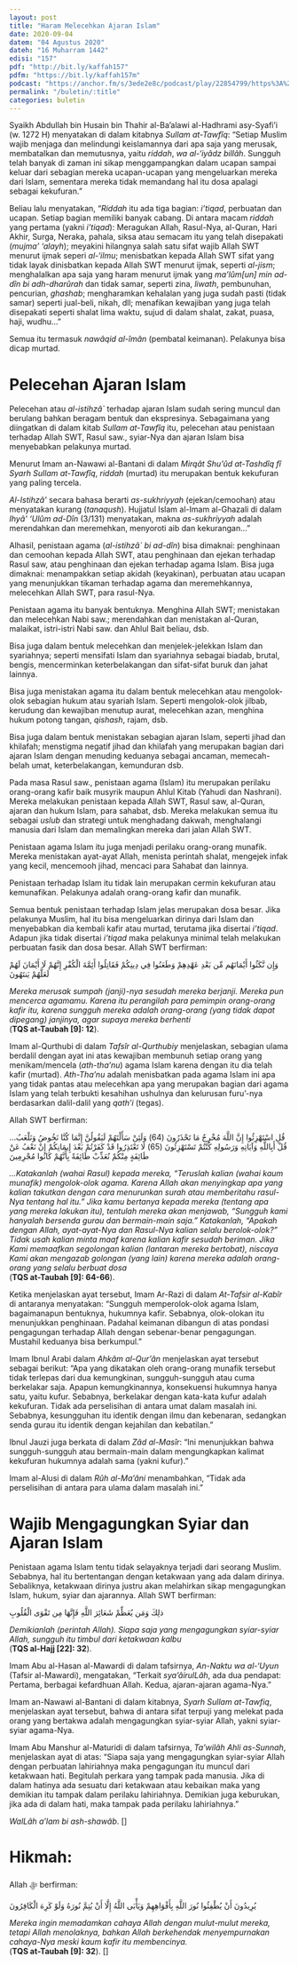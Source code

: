 ```yaml
---
layout: post
title: "Haram Melecehkan Ajaran Islam"
date: 2020-09-04
datem: "04 Agustus 2020"
dateh: "16 Muharram 1442"
edisi: "157"
pdf: "http://bit.ly/kaffah157"
pdfm: "https://bit.ly/kaffah157m"
podcast: "https://anchor.fm/s/3ede2e8c/podcast/play/22854799/https%3A%2F%2Fd3ctxlq1ktw2nl.cloudfront.net%2Fstaging%2F2020-10-20%2Ff370bdc2-4262-ddca-ac5b-0137eaa961cb.mp3"
permalink: "/buletin/:title"
categories: buletin
---
```


Syaikh Abdullah bin Husain bin Thahir al-Ba’alawi al-Hadhrami asy-Syafi’i (w. 1272 H) menyatakan di dalam kitabnya *Sullam at-Tawfîq*: “Setiap Muslim wajib menjaga dan melindungi keislamannya dari apa saja yang merusak, membatalkan dan memutusnya, yaitu *riddah*, *wa al-‘iyâdz billâh*. Sungguh telah banyak di zaman ini sikap menggampangkan dalam ucapan sampai keluar dari sebagian mereka ucapan-ucapan yang mengeluarkan mereka dari Islam, sementara mereka tidak memandang hal itu dosa apalagi sebagai kekufuran.”

Beliau lalu menyatakan, “*Riddah* itu ada tiga bagian: *i’tiqad*, perbuatan dan ucapan. Setiap bagian memiliki banyak cabang. Di antara macam *riddah* yang pertama (yakni *i’tiqad*): Meragukan Allah, Rasul-Nya, al-Quran, Hari Akhir, Surga, Neraka, pahala, siksa atau semacam itu yang telah disepakati (*mujma’ ‘alayh*); meyakini hilangnya salah satu sifat wajib Allah SWT menurut ijmak seperi *al-‘ilmu*; menisbatkan kepada Allah SWT sifat yang tidak layak dinisbatkan kepada Allah SWT menurut ijmak, seperti *al-jism*; menghalalkan apa saja yang haram menurut ijmak yang *ma’lûm[un] min ad-dîn bi adh-dharûrah* dan tidak samar, seperti zina, *liwath*, pembunuhan, pencurian, *ghashab*; mengharamkan kehalalan yang juga sudah pasti (tidak samar) seperti jual-beli, nikah, dll; menafikan kewajiban yang juga telah disepakati seperti shalat lima waktu, sujud di dalam shalat, zakat, puasa, haji, wudhu…”

Semua itu termasuk *nawâqid al-îmân* (pembatal keimanan). Pelakunya bisa dicap murtad.

# Pelecehan Ajaran Islam

Pelecehan atau *al-istihzâ`* terhadap ajaran Islam sudah sering muncul dan berulang bahkan beragam bentuk dan ekspresinya. Sebagaimana yang diingatkan di dalam kitab *Sullam at-Tawfîq* itu, pelecehan atau penistaan terhadap Allah SWT, Rasul saw., syiar-Nya dan ajaran Islam bisa menyebabkan pelakunya murtad.

Menurut Imam an-Nawawi al-Bantani di dalam *Mirqât Shu’ûd at-Tashdîq fî Syarh Sullam at-Tawfîq*, *riddah* (murtad) itu merupakan bentuk kekufuran yang paling tercela.

*Al-Istihzâ'* secara bahasa berarti *as-sukhriyyah* (ejekan/cemoohan) atau menyatakan kurang (*tanaqush*). Hujjatul Islam al-Imam al-Ghazali di dalam *Ihyâ' ‘Ulûm ad-Dîn* (3/131) menyatakan, makna *as-sukhriyyah* adalah merendahkan dan meremehkan, menyoroti aib dan kekurangan…”

Alhasil, penistaan agama (*al-istihzâ` bi ad-dîn*) bisa dimaknai: penghinaan dan cemoohan kepada Allah SWT, atau penghinaan dan ejekan terhadap Rasul saw, atau penghinaan dan ejekan terhadap agama Islam. Bisa juga dimaknai: menampakkan setiap akidah (keyakinan), perbuatan atau ucapan yang menunjukkan tikaman terhadap agama dan meremehkannya, melecehkan Allah SWT, para rasul-Nya.

Penistaan agama itu banyak bentuknya. Menghina Allah SWT; menistakan dan melecehkan Nabi saw.; merendahkan dan menistakan al-Quran, malaikat, istri-istri Nabi saw. dan Ahlul Bait beliau, dsb.

Bisa juga dalam bentuk melecehkan dan menjelek-jelekkan Islam dan syariahnya; seperti mensifati Islam dan syariahnya sebagai biadab, brutal, bengis, mencerminkan keterbelakangan dan sifat-sifat buruk dan jahat lainnya.

Bisa juga menistakan agama itu dalam bentuk melecehkan atau mengolok-olok sebagian hukum atau syariah Islam. Seperti mengolok-olok jilbab, kerudung dan kewajiban menutup aurat, melecehkan azan, menghina hukum potong tangan, *qishash*, rajam, dsb.

Bisa juga dalam bentuk menistakan sebagian ajaran Islam, seperti jihad dan khilafah; menstigma negatif jihad dan khilafah yang merupakan bagian dari ajaran Islam dengan menuding keduanya sebagai ancaman, memecah-belah umat, keterbelakangan, kemunduran dsb.

Pada masa Rasul saw., penistaan agama (Islam) itu merupakan perilaku orang-orang kafir baik musyrik maupun Ahlul Kitab (Yahudi dan Nashrani). Mereka melakukan penistaan kepada Allah SWT, Rasul saw, al-Quran, ajaran dan hukum Islam, para sahabat, dsb. Mereka melakukan semua itu sebagai *uslub* dan strategi untuk menghadang dakwah, menghalangi manusia dari Islam dan memalingkan mereka dari jalan Allah SWT.

Penistaan agama Islam itu juga menjadi perilaku orang-orang munafik. Mereka menistakan ayat-ayat Allah, menista perintah shalat, mengejek infak yang kecil, mencemooh jihad, mencaci para Sahabat dan lainnya.

Penistaan terhadap Islam itu tidak lain merupakan cermin kekufuran atau kemunafikan. Pelakunya adalah orang-orang kafir dan munafik.

Semua bentuk penistaan terhadap Islam jelas merupakan dosa besar. Jika pelakunya Muslim, hal itu bisa mengeluarkan dirinya dari Islam dan menyebabkan dia kembali kafir atau murtad, terutama jika disertai *i’tiqad*. Adapun jika tidak disertai *i’tiqad* maka pelakunya minimal telah melakukan perbuatan fasik dan dosa besar. Allah SWT berfirman:

<p class="text-right-arabic">
وَإِن نَّكَثُوا أَيْمَانَهُم مِّن بَعْدِ عَهْدِهِمْ وَطَعَنُوا فِي دِينِكُمْ فَقَاتِلُوا أَئِمَّةَ الْكُفْرِ إِنَّهُمْ لَا أَيْمَانَ لَهُمْ لَعَلَّهُمْ يَنتَهُونَ
</p>

<p class="text-right-arti">
<i>Mereka merusak sumpah (janji)-nya sesudah mereka berjanji. Mereka pun mencerca agamamu. Karena itu perangilah para pemimpin orang-orang kafir itu, karena sungguh mereka adalah orang-orang (yang tidak dapat dipegang) janjinya, agar supaya mereka berhenti</i><br>
(<b>TQS at-Taubah [9]: 12</b>).
</p>

Imam al-Qurthubi di dalam *Tafsîr al-Qurthubiy* menjelaskan, sebagian ulama berdalil dengan ayat ini atas kewajiban membunuh setiap orang yang menikam/mencela (*ath-tha’nu*) agama Islam karena dengan itu dia telah kafir (murtad). *Ath-Tha’nu* adalah menisbatkan pada agama Islam ini apa yang tidak pantas atau melecehkan apa yang merupakan bagian dari agama Islam yang telah terbukti kesahihan ushulnya dan kelurusan furu’-nya berdasarkan dalil-dalil yang *qath’i* (tegas).

Allah SWT berfirman:

<p class="text-right-arabic">
…قُلِ اسْتَهْزِئُوا إِنَّ اللَّهَ مُخْرِجٌ مَا تَحْذَرُونَ (64) وَلَئِنْ سَأَلْتَهُمْ لَيَقُولُنَّ إِنَّمَا كُنَّا نَخُوضُ وَنَلْعَبُ قُلْ أَبِاللَّهِ وَآيَاتِهِ وَرَسُولِهِ كُنْتُمْ تَسْتَهْزِئُونَ (65) لَا تَعْتَذِرُوا قَدْ كَفَرْتُمْ بَعْدَ إِيمَانِكُمْ إِنْ نَعْفُ عَنْ طَائِفَةٍ مِنْكُمْ نُعَذِّبْ طَائِفَةً بِأَنَّهُمْ كَانُوا مُجْرِمِينَ
</p>

<p class="text-right-arti">
<i>…Katakanlah (wahai Rasul) kepada mereka, “Teruslah kalian (wahai kaum munafik) mengolok-olok agama. Karena Allah akan menyingkap apa yang kalian takutkan dengan cara menurunkan surah atau memberitahu rasul-Nya tentang hal itu.” Jika kamu bertanya kepada mereka (tentang apa yang mereka lakukan itu), tentulah mereka akan menjawab, “Sungguh kami hanyalah bersenda gurau dan bermain-main saja.” Katakanlah, “Apakah dengan Allah, ayat-ayat-Nya dan Rasul-Nya kalian selalu berolok-olok?” Tidak usah kalian minta maaf karena kalian kafir sesudah beriman. Jika Kami memaafkan segolongan kalian (lantaran mereka bertobat), niscaya Kami akan mengazab golongan (yang lain) karena mereka adalah orang-orang yang selalu berbuat dosa</i><br>
(<b>TQS at-Taubah [9]: 64-66</b>).
</p>

Ketika menjelaskan ayat tersebut, Imam Ar-Razi di dalam *At-Tafsir al-Kabîr* di antaranya menyatakan: “Sungguh memperolok-olok agama Islam, bagaimanapun bentuknya, hukumnya kafir. Sebabnya, olok-olokan itu menunjukkan penghinaan. Padahal keimanan dibangun di atas pondasi pengagungan terhadap Allah dengan sebenar-benar pengagungan. Mustahil keduanya bisa berkumpul.”

Imam Ibnul Arabi dalam *Ahkâm al-Qur’ân* menjelaskan ayat tersebut sebagai berikut: “Apa yang dikatakan oleh orang-orang munafik tersebut tidak terlepas dari dua kemungkinan, sungguh-sungguh atau cuma berkelakar saja. Apapun kemungkinannya, konsekuensi hukumnya hanya satu, yaitu kufur. Sebabnya, berkelakar dengan kata-kata kufur adalah kekufuran. Tidak ada perselisihan di antara umat dalam masalah ini. Sebabnya,  kesungguhan itu identik dengan ilmu dan kebenaran, sedangkan senda gurau itu identik dengan kejahilan dan kebatilan.”

Ibnul Jauzi juga berkata di dalam *Zâd al-Masîr*: “Ini menunjukkan bahwa sungguh-sungguh atau bermain-main dalam mengungkapkan kalimat kekufuran hukumnya adalah sama (yakni kufur).”

Imam al-Alusi di dalam *Rûh al-Ma’âni* menambahkan, “Tidak ada perselisihan di antara para ulama dalam masalah ini.”

# Wajib Mengagungkan Syiar dan Ajaran Islam

Penistaan agama Islam tentu tidak selayaknya terjadi dari seorang Muslim. Sebabnya, hal itu bertentangan dengan ketakwaan yang ada dalam dirinya. Sebaliknya, ketakwaan dirinya justru akan melahirkan sikap mengagungkan Islam, hukum, syiar dan ajarannya. Allah SWT berfirman:

<p class="text-right-arabic">
ذلِكَ وَمَن يُعَظِّمْ شَعَائِرَ اللَّهِ فَإِنَّهَا مِن تَقْوَى الْقُلُوبِ
</p>

<p class="text-right-arti">
<i>Demikianlah (perintah Allah). Siapa saja yang mengagungkan syiar-syiar Allah, sungguh itu timbul dari ketakwaan kalbu</i><br>
(<b>TQS al-Hajj [22]: 32</b>).
</p>

Imam Abu al-Hasan al-Mawardi di dalam tafsirnya, *An-Naktu wa al-‘Uyun* (Tafsir al-Mawardi), mengatakan, “Terkait *sya’âirulLâh*, ada dua pendapat: Pertama, berbagai kefardhuan Allah. Kedua, ajaran-ajaran agama-Nya.”

Imam an-Nawawi al-Bantani di dalam kitabnya, *Syarh Sullam at-Tawfiq*, menjelaskan ayat tersebut, bahwa di antara sifat terpuji yang melekat pada orang yang bertakwa adalah mengagungkan syiar-syiar Allah, yakni syiar-syiar agama-Nya.

Imam Abu Manshur al-Maturidi di dalam tafsirnya, *Ta’wilâh Ahli as-Sunnah*, menjelaskan ayat di atas: “Siapa saja yang mengagungkan syiar-syiar Allah dengan perbuatan lahiriahnya maka pengagungan itu muncul dari ketakwaan hati. Begitulah perkara yang tampak pada manusia. Jika di dalam hatinya ada sesuatu dari ketakwaan atau kebaikan maka yang demikian itu tampak dalam perilaku lahiriahnya. Demikian juga keburukan, jika ada di dalam hati, maka tampak pada perilaku lahiriahnya.”

*WalLâh a’lam bi ash-shawâb*. []

<!-- HIKMAH -->
<div class="card card-post mt-5">
<div class="card-header">
<h1>Hikmah:</h1>
</div>

<div class="card-body">
<p class="text-center">
Allah ﷻ  berfirman:
</p>

<p class="text-center-arabic">
يُرِيدُونَ أَنْ يُطْفِئُوا نُورَ اللَّهِ بِأَفْوَاهِهِمْ وَيَأْبَى اللَّهُ إِلَّا أَنْ يُتِمَّ نُورَهُ وَلَوْ كَرِهَ الْكَافِرُونَ
</p>

<p class="text-center">
<i>
Mereka ingin memadamkan cahaya Allah dengan mulut-mulut mereka, tetapi Allah menolaknya, bahkan Allah berkehendak menyempurnakan cahaya-Nya meski kaum kafir itu membencinya.
</i><br>
(<b>TQS at-Taubah [9]: 32</b>). []
</p>
</div>
</div>
<!-- END HIKMAH -->
